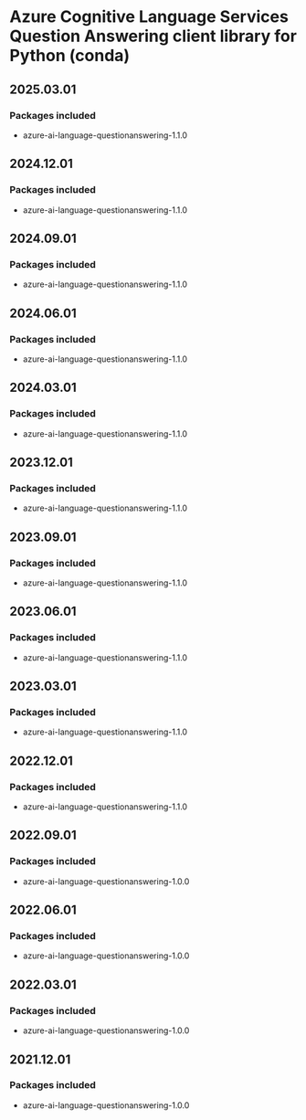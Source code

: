 # Azure Cognitive Language Services Question Answering client library for Python (conda)

## 2025.03.01

### Packages included

- azure-ai-language-questionanswering-1.1.0

## 2024.12.01

### Packages included

- azure-ai-language-questionanswering-1.1.0

## 2024.09.01

### Packages included

- azure-ai-language-questionanswering-1.1.0

## 2024.06.01

### Packages included

- azure-ai-language-questionanswering-1.1.0

## 2024.03.01

### Packages included

- azure-ai-language-questionanswering-1.1.0

## 2023.12.01

### Packages included

- azure-ai-language-questionanswering-1.1.0

## 2023.09.01

### Packages included

- azure-ai-language-questionanswering-1.1.0

## 2023.06.01

### Packages included

- azure-ai-language-questionanswering-1.1.0

## 2023.03.01

### Packages included

- azure-ai-language-questionanswering-1.1.0

## 2022.12.01

### Packages included

- azure-ai-language-questionanswering-1.1.0

## 2022.09.01

### Packages included

- azure-ai-language-questionanswering-1.0.0

## 2022.06.01

### Packages included

- azure-ai-language-questionanswering-1.0.0

## 2022.03.01

### Packages included

- azure-ai-language-questionanswering-1.0.0

## 2021.12.01

### Packages included

- azure-ai-language-questionanswering-1.0.0
